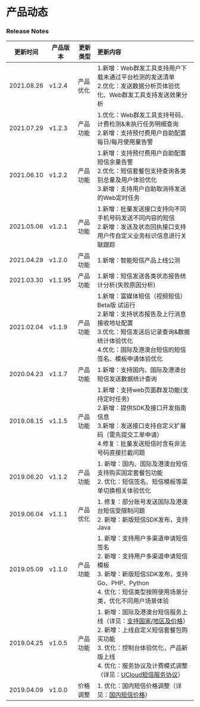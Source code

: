 # 产品动态



### Release Notes

| 更新时间   | 产品版本 | 更新类型 | 更新内容                                                     |
| ---------- | -------- | -------- | :----------------------------------------------------------- |
| 2021.08.26 | v1.2.4   | 产品优化 | 1.新增：Web群发工具支持用户下载未通过平台检测的发送清单<br/>2.优化：发送数据分析页体验优化、Web群发工具支持发送效果分析 |
| 2021.07.29 | v1.2.3   | 产品功能 | 1.优化：Web群发工具支持号码、计费检测&未执行任务明细查询<br/>2.新增：支持预付费用户自助配置每日/每月使用量告警 |
| 2021.06.10 | v1.2.2   | 产品功能 | 1.新增：支持预付费用户自助配置短信余量告警<br/>2.优化：短信套餐包支持查询各类别总量及用户体验优化<br/>3.新增：支持用户自助取消待发送的Web定时任务 |
| 2021.05.06 | v1.2.1   | 产品功能 | 1.新增：批量发送接口支持向不同手机号码发送不同内容的短信<br/>2.新增：发送及状态回执接口支持用户传自定义业务标识信息进行关联跟踪 |
| 2021.04.29 | v1.2.0   | 产品功能 | 1.新增：智能短信产品上线公测                                 |
| 2021.03.30 | v1.1.95  | 产品功能 | 1.新增：短信发送各类状态报告统计分析(失败原因分析)           |
| 2021.02.04 | v1.1.9   | 产品功能 | 1.新增：富媒体短信（视频短信）Beta版 试运行<br />2.新增：支持状态报告及上行消息接收地址配置<br />3.优化：短信发送后记录查询&数据统计体验优化<br />4.优化：国际及港澳台短信的短信签名、模板申请体验优化 |
| 2020.04.23 | v1.1.7   | 产品功能 | 1.新增：支持国内、国际及港澳台短信发送数据统计查询           |
| 2019.08.15 | v1.1.5   | 产品功能 | 1.新增：支持web页面群发功能(支持定时任务)<br>2.新增：提供SDK及接口开发指南信息<br>3.新增：发送接口支持自定义扩展码（需先提交工单申请）<br>4.修复：批量发送短信时含有非法号码直接拦截问题 |
| 2019.06.20 | v1.1.2   | 产品功能 | 1. 新增：国内、国际及港澳台短信支持购买固定套餐包功能<br>2. 优化：短信签名、短信模板等菜单切换相关体验优化 |
| 2019.06.04 | v1.1.1   | 产品优化 | 1. 修复：部分账号发送国际及港澳台短信受限制问题<br>2. 新增：新版短信SDK发布，支持Java |
| 2019.05.09 | v1.1.0   | 产品功能 | 1. 新增：支持用户多渠道申请短信签名<br>2. 新增：支持用户多渠道申请短信模板<br>3. 新增：新版短信SDK发布，支持Go、PHP、Python<br>4. 优化：短信类型按照使用场景分类，优化不同用户场景体验 |
| 2019.04.25 | v1.0.5   | 产品功能 | 1. 新增：国际及港澳台短信服务上线（详见：[支持国家/地区及价格](https://docs.ucloud.cn/usms/price/3005)）<br>2. 新增：上线自定义短信套餐包购买功能<br>3. 优化：控制台体验优化，产品新版上线<br>4. 优化：服务协议及计费模式调整（详见：[UCloud短信服务协议](https://docs.ucloud.cn/usms/introduction/service_level)） |
| 2019.04.09 | v1.0.0   | 价格调整 | 1. 优化：国内短信价格调整（详见：[国内短信价格](https://docs.ucloud.cn/usms/price/3003)） |

